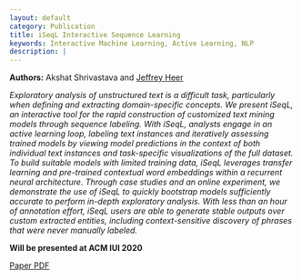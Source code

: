 ```yaml
---
layout: default
category: Publication
title: iSeqL Interactive Sequence Learning
keywords: Interactive Machine Learning, Active Learning, NLP
description: |
---
```


**Authors:** Akshat Shrivastava and [Jeffrey Heer](https://homes.cs.washington.edu/~jheer/)

*Exploratory analysis of unstructured text is a difficult task, particularly when defining and extracting domain-specific concepts. We present iSeqL, an interactive tool for the rapid construction of customized text mining models through sequence labeling. With iSeqL, analysts engage in an active learning loop, labeling text instances and iteratively assessing trained models by viewing model predictions in the context of both individual text instances and task-specific visualizations of the full dataset. To build suitable models with limited training data, iSeqL leverages transfer learning and pre-trained contextual word embeddings within a recurrent neural architecture. Through case studies and an online experiment, we demonstrate the use of iSeqL to quickly bootstrap models sufficiently accurate to perform in-depth exploratory analysis. With less than an hour of annotation effort, iSeqL users are able to generate stable outputs over custom extracted entities, including context-sensitive discovery of phrases that were never manually labeled.*

**Will be presented at ACM IUI 2020**

[Paper PDF](http://akshatsh.github.io/pdfs/iseql_paper.pdf)